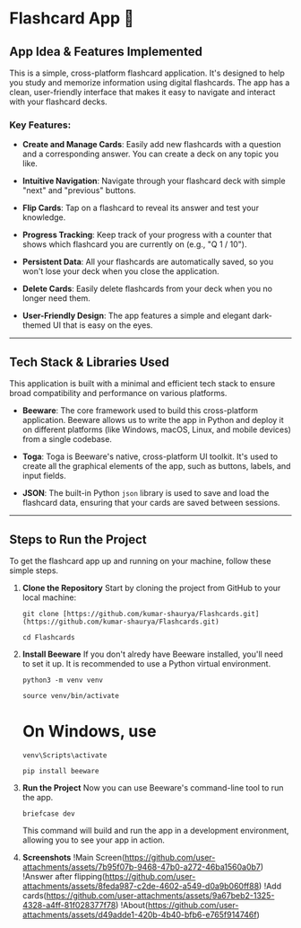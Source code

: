 # Flashcard App 🧠

## App Idea & Features Implemented

This is a simple, cross-platform flashcard application. It's designed to help you study and memorize information using digital flashcards. The app has a clean, user-friendly interface that makes it easy to navigate and interact with your flashcard decks.

### Key Features:

* **Create and Manage Cards**: Easily add new flashcards with a question and a corresponding answer. You can create a deck on any topic you like.

* **Intuitive Navigation**: Navigate through your flashcard deck with simple "next" and "previous" buttons.

* **Flip Cards**: Tap on a flashcard to reveal its answer and test your knowledge.

* **Progress Tracking**: Keep track of your progress with a counter that shows which flashcard you are currently on (e.g., "Q 1 / 10").

* **Persistent Data**: All your flashcards are automatically saved, so you won't lose your deck when you close the application.

* **Delete Cards**: Easily delete flashcards from your deck when you no longer need them.

* **User-Friendly Design**: The app features a simple and elegant dark-themed UI that is easy on the eyes.

---

## Tech Stack & Libraries Used

This application is built with a minimal and efficient tech stack to ensure broad compatibility and performance on various platforms.

* **Beeware**: The core framework used to build this cross-platform application. Beeware allows us to write the app in Python and deploy it on different platforms (like Windows, macOS, Linux, and mobile devices) from a single codebase.

* **Toga**: Toga is Beeware's native, cross-platform UI toolkit. It's used to create all the graphical elements of the app, such as buttons, labels, and input fields.

* **JSON**: The built-in Python `json` library is used to save and load the flashcard data, ensuring that your cards are saved between sessions.

---

## Steps to Run the Project

To get the flashcard app up and running on your machine, follow these simple steps.

1. **Clone the Repository**
   Start by cloning the project from GitHub to your local machine:

   ```git clone [https://github.com/kumar-shaurya/Flashcards.git](https://github.com/kumar-shaurya/Flashcards.git)```
   
   ```cd Flashcards```
   
3. **Install Beeware**
   If you don't alredy have Beeware installed, you'll need to set it up. It is recommended to use a Python virtual environment.

   ```python3 -m venv venv```
   
   ```source venv/bin/activate```
   # On Windows, use
   ```venv\Scripts\activate```
   
   ```pip install beeware```
   
5. **Run the Project**
   Now you can use Beeware's command-line tool to run the app.

   ```briefcase dev```
   
   This command will build and run the app in a development environment, allowing you to see your app in action.

6. **Screenshots**
   !Main Screen(https://github.com/user-attachments/assets/7b95f07b-9468-47b0-a272-46ba1560a0b7)
   !Answer after flipping(https://github.com/user-attachments/assets/8feda987-c2de-4602-a549-d0a9b060ff88)
   !Add cards(https://github.com/user-attachments/assets/9a67beb2-1325-4328-a4ff-81f028377f78)
   !About(https://github.com/user-attachments/assets/d49adde1-420b-4b40-bfb6-e765f914746f)






